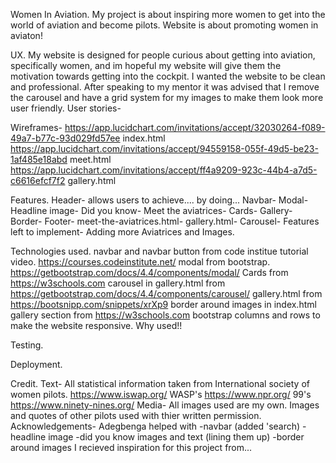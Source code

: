   Women In Aviation.
My project is about inspiring more women to get into the world of aviation and become pilots.
Website is about promoting women in aviaton!

  UX.
My website is designed for people curious about getting into aviation, specifically women, and im hopeful my website 
will give them the motivation towards getting into the cockpit.
I wanted the website to be clean and professional.
After speaking to my mentor it was advised that I remove the carousel and have a grid system for my images to make them 
look more user friendly.
User stories- 

Wireframes-
https://app.lucidchart.com/invitations/accept/32030264-f089-49a7-b77c-93d029fd57ee index.html
https://app.lucidchart.com/invitations/accept/94559158-055f-49d5-be23-1af485e18abd meet.html
https://app.lucidchart.com/invitations/accept/ff4a9209-923c-44b4-a7d5-c6616efcf7f2 gallery.html

  Features.
Header- allows users to achieve.... by doing...
Navbar-
Modal-
Headline image-
Did you know-
Meet the aviatrices-
Cards-
Gallery-
Border-
Footer-
meet-the-aviatrices.html-
gallery.html-
Carousel-
Features left to implement- Adding more Aviatrices and Images.

  Technologies used.
navbar and navbar button from code institue tutorial video. https://courses.codeinstitute.net/
modal from bootstrap. https://getbootstrap.com/docs/4.4/components/modal/
Cards from https://w3schools.com
carousel in gallery.html from https://getbootstrap.com/docs/4.4/components/carousel/ 
gallery.html from https://bootsnipp.com/snippets/xrXp9
border around images in index.html gallery section from https://w3schools.com
bootstrap columns and rows to make the website responsive.
Why used!!

  Testing.

  Deployment.

  Credit.
Text- All statistical information taken from International society of women pilots. https://www.iswap.org/
      WASP's https://www.npr.org/
      99's https://www.ninety-nines.org/
Media- All images used are my own.
       Images and quotes of other pilots used with thier written permission.
Acknowledgements- Adegbenga helped with -navbar (added 'search)
                                       -headline image
                                        -did you know images and text (lining them up)
                                        -border around images
I recieved inspiration for this project from...





​